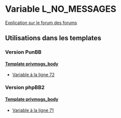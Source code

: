 # Variable L_NO_MESSAGES
[Explication sur le forum des forums](http://forum.forumactif.com/t294113-listing-des-variables#L_NO_MESSAGES)
## Utilisations dans les templates
### Version PunBB
#### [Template privmsgs_body](punbb/privmsgs_body.md)
* [Variable à la ligne 72](../punbb/privmsgs_body.tpl#L72)
### Version phpBB2
#### [Template privmsgs_body](subsilver/privmsgs_body.md)
* [Variable à la ligne 71](../subsilver/privmsgs_body.tpl#L71)
